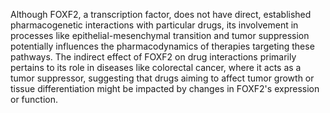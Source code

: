 Although FOXF2, a transcription factor, does not have direct, established pharmacogenetic interactions with particular drugs, its involvement in processes like epithelial-mesenchymal transition and tumor suppression potentially influences the pharmacodynamics of therapies targeting these pathways. The indirect effect of FOXF2 on drug interactions primarily pertains to its role in diseases like colorectal cancer, where it acts as a tumor suppressor, suggesting that drugs aiming to affect tumor growth or tissue differentiation might be impacted by changes in FOXF2's expression or function.